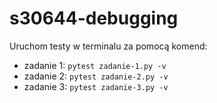 # s30644-debugging

Uruchom testy w terminalu za pomocą komend:
- zadanie 1: `pytest zadanie-1.py -v`
- zadanie 2: `pytest zadanie-2.py -v`
- zadanie 3: `pytest zadanie-3.py -v`
